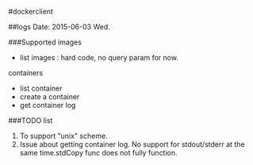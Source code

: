 #dockerclient

##logs
Date: 2015-06-03 Wed.

###Supported
images
- list images : hard code, no query param for now.


containers
- list container
- create a container
- get container log 


###TODO list
1. To support "unix" scheme.
2. Issue about getting container log. No support for stdout/stderr at the same time.stdCopy func does not fully function.